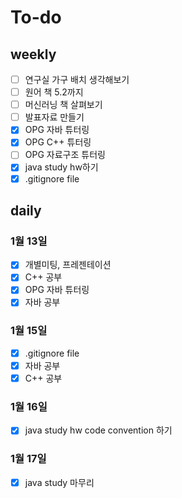# To-do

## weekly

- [ ] 연구실 가구 배치 생각해보기
- [ ] 원어 책 5.2까지
- [ ] 머신러닝 책 살펴보기
- [ ] 발표자료 만들기
- [x] OPG 자바 튜터링
- [x] OPG C++ 튜터링
- [ ] OPG 자료구조 튜터링
- [x] java study hw하기
- [x] .gitignore file

## daily

### 1월 13일
- [x] 개별미팅, 프레젠테이션
- [x] C++ 공부
- [x] OPG 자바 튜터링
- [x] 자바 공부

### 1월 15일
- [x] .gitignore file
- [x] 자바 공부
- [x] C++ 공부

### 1월 16일
- [x] java study hw code convention 하기

### 1월 17일
- [x] java study 마무리